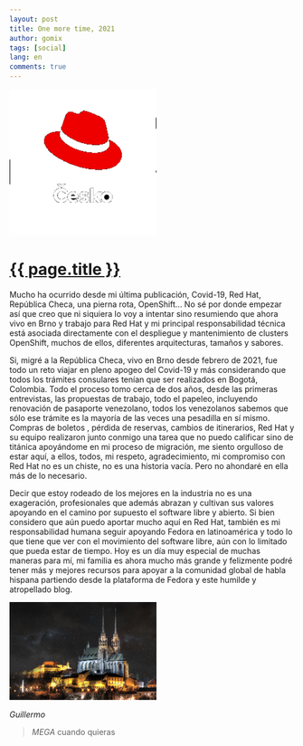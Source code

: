 ```yaml
---
layout: post
title: One more time, 2021
author: gomix
tags: [social]
lang: en
comments: true
---
```

<div>
<a href="{{ page.url }}">
  <img src="/assets/images/redhat/redhat-logo-4-transparent.png" 
     alt="tmux Terminal Multiplexer logo" 
     class="img-fluid float-right m-2"
    width="260px">
  </a>
</div>

<div>
 <a href="{{ page.url }}">
  <h1>{{ page.title }}</h1>
 </a>
</div>

Mucho ha ocurrido desde mi última publicación, Covid-19, Red Hat, República Checa, una pierna rota, OpenShift... No sé por donde empezar así que creo que ni siquiera lo voy a intentar sino resumiendo que ahora vivo en Brno y trabajo para Red Hat y mi principal responsabilidad técnica está asociada directamente con el despliegue y mantenimiento de clusters OpenShift, muchos de ellos, diferentes arquitecturas, tamaños y sabores.

<!--more-->

Si, migré a la República Checa, vivo en Brno desde febrero de 2021, fue todo un reto viajar en pleno apogeo del Covid-19 y más considerando que todos los trámites consulares tenían que ser realizados en Bogotá, Colombia. Todo el proceso tomo cerca de dos años, desde las primeras entrevistas, las propuestas de trabajo, todo el papeleo, incluyendo renovación de pasaporte venezolano, todos los venezolanos sabemos que sólo ese trámite es la mayoría de las veces una pesadilla en sí mismo. Compras de boletos , pérdida de reservas, cambios de itinerarios, Red Hat y su equipo realizaron junto conmigo una tarea que no puedo calificar sino de titánica apoyándome en mi proceso de migración, me siento orgulloso de estar aquí, a ellos, todos,  mi respeto, agradecimiento, mi compromiso con Red Hat no es un chiste, no es una historia vacía. Pero no ahondaré en ella más de lo necesario.

Decir que estoy rodeado de los mejores en la industria no es una exageración, profesionales que además abrazan y cultivan sus valores apoyando en el camino por supuesto el software libre y abierto. Si bien considero que aún puedo aportar mucho aquí en Red Hat, también es mi responsabilidad humana seguir apoyando Fedora en latinoamérica y todo lo que tiene que ver con el movimiento del software libre, aún con lo limitado que pueda estar de tiempo. Hoy es un día muy especial de muchas maneras para mí, mi familia es ahora mucho más grande y felizmente podré tener más y mejores recursos para apoyar a la comunidad global de habla hispana partiendo desde la plataforma de Fedora y este humilde y atropellado blog.

<div>
  <img src="/assets/images/brno/brno-1.jpg" 
     alt="Brno de noche" 
     class="img-fluid float-right m-2"
     width="260px">
</div>

_Guillermo_

> _MEGA_ cuando quieras


